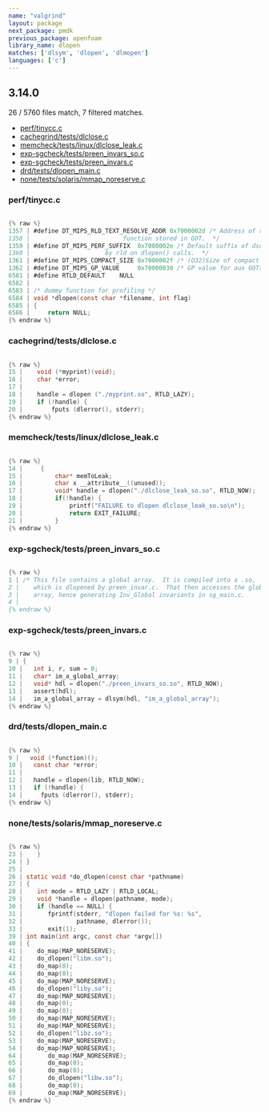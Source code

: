 ```yaml
---
name: "valgrind"
layout: package
next_package: pmdk
previous_package: openfoam
library_name: dlopen
matches: ['dlsym', 'dlopen', 'dlmopen']
languages: ['c']
---
```

## 3.14.0
26 / 5760 files match, 7 filtered matches.

 - [perf/tinycc.c](#perftinyccc)
 - [cachegrind/tests/dlclose.c](#cachegrindtestsdlclosec)
 - [memcheck/tests/linux/dlclose_leak.c](#memchecktestslinuxdlclose_leakc)
 - [exp-sgcheck/tests/preen_invars_so.c](#exp-sgchecktestspreen_invars_soc)
 - [exp-sgcheck/tests/preen_invars.c](#exp-sgchecktestspreen_invarsc)
 - [drd/tests/dlopen_main.c](#drdtestsdlopen_mainc)
 - [none/tests/solaris/mmap_noreserve.c](#nonetestssolarismmap_noreservec)

### perf/tinycc.c

```c

{% raw %}
1357 | #define DT_MIPS_RLD_TEXT_RESOLVE_ADDR 0x7000002d /* Address of rld_text_rsolve
1358 | 						    function stored in GOT.  */
1359 | #define DT_MIPS_PERF_SUFFIX  0x7000002e /* Default suffix of dso to be added
1360 | 					   by rld on dlopen() calls.  */
1361 | #define DT_MIPS_COMPACT_SIZE 0x7000002f /* (O32)Size of compact rel section. */
1362 | #define DT_MIPS_GP_VALUE     0x70000030 /* GP value for aux GOTs.  */
6581 | #define RTLD_DEFAULT    NULL
6582 | 
6583 | /* dummy function for profiling */
6584 | void *dlopen(const char *filename, int flag)
6585 | {
6586 |     return NULL;
{% endraw %}

```
### cachegrind/tests/dlclose.c

```c

{% raw %}
15 |    void (*myprint)(void);
16 |    char *error;
17 | 
18 |    handle = dlopen ("./myprint.so", RTLD_LAZY);
19 |    if (!handle) {
20 |        fputs (dlerror(), stderr);
{% endraw %}

```
### memcheck/tests/linux/dlclose_leak.c

```c

{% raw %}
14 |     {
15 |         char* memToLeak;
16 |         char x __attribute__((unused));
17 |         void* handle = dlopen("./dlclose_leak_so.so", RTLD_NOW);
18 |         if(!handle) {
19 |             printf("FAILURE to dlopen dlclose_leak_so.so\n");
20 |             return EXIT_FAILURE;
21 |         }
{% endraw %}

```
### exp-sgcheck/tests/preen_invars_so.c

```c

{% raw %}
1 | /* This file contains a global array.  It is compiled into a .so,
2 |    which is dlopened by preen_invar.c.  That then accesses the global
3 |    array, hence generating Inv_Global invariants in sg_main.c.
4 | 
{% endraw %}

```
### exp-sgcheck/tests/preen_invars.c

```c

{% raw %}
9 | {
10 |   int i, r, sum = 0;
11 |   char* im_a_global_array;
12 |   void* hdl = dlopen("./preen_invars_so.so", RTLD_NOW);
13 |   assert(hdl);
14 |   im_a_global_array = dlsym(hdl, "im_a_global_array");
{% endraw %}

```
### drd/tests/dlopen_main.c

```c

{% raw %}
9 |   void (*function)();
10 |   const char *error;
11 | 
12 |   handle = dlopen(lib, RTLD_NOW);
13 |   if (!handle) {
14 |     fputs (dlerror(), stderr);
{% endraw %}

```
### none/tests/solaris/mmap_noreserve.c

```c

{% raw %}
23 |    }
24 | }
25 | 
26 | static void *do_dlopen(const char *pathname)
27 | {
28 |    int mode = RTLD_LAZY | RTLD_LOCAL;
29 |    void *handle = dlopen(pathname, mode);
30 |    if (handle == NULL) {
31 |       fprintf(stderr, "dlopen failed for %s: %s",
32 |               pathname, dlerror());
33 |       exit(1);
39 | int main(int argc, const char *argv[])
40 | {
41 |    do_map(MAP_NORESERVE);
42 |    do_dlopen("libm.so");
43 |    do_map(0);
44 |    do_map(0);
45 |    do_map(MAP_NORESERVE);
46 |    do_dlopen("liby.so");
47 |    do_map(MAP_NORESERVE);
48 |    do_map(0);
49 |    do_map(0);
50 |    do_map(MAP_NORESERVE);
51 |    do_map(MAP_NORESERVE);
52 |    do_dlopen("libz.so");
53 |    do_map(MAP_NORESERVE);
54 |    do_map(MAP_NORESERVE);
64 |       do_map(MAP_NORESERVE);
65 |       do_map(0);
66 |       do_map(0);
67 |       do_dlopen("libw.so");
68 |       do_map(0);
69 |       do_map(MAP_NORESERVE);
{% endraw %}

```